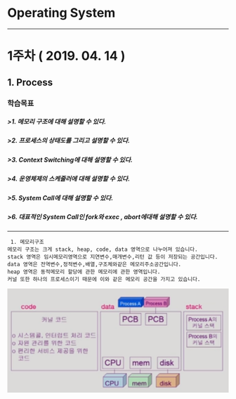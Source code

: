 # Operating System 
*** 
 
  
# 1주차 ( 2019. 04. 14 )
## 1. Process 
### 학습목표 
##### >1. 메모리 구조에 대해 설명할 수 있다. 
##### >2. 프로세스의 상태도를 그리고 설명할 수 있다. 
##### >3. Context Switching에 대해 설명할 수 있다. 
##### >4. 운영체제의 스케줄러에 대해 설명할 수 있다. 
##### >5. System Call에 대해 설명할 수 있다. 
##### >6. 대표적인 System Call인 fork와 exec , abort에대해 설명할 수 있다. 
*** 
```
 1. 메모리구조 
메모리 구조는 크게 stack, heap, code, data 영역으로 나누어져 있습니다. 
stack 영역은 임시메모리영역으로 지연변수,매개변수,리턴 값 등이 저장되는 공간입니다. 
data 영역은 전역변수,정적변수,배열,구조체와같은 메모리주소공간입니다. 
heap 영역은 동적메모리 할당에 관한 메모리에 관한 영역입니다. 
커널 또한 하나의 프로세스이기 때문에 이와 같은 메모리 공간을 가지고 있습니다.

``` 
![kernel_memory](./pic/kernel_memory.PNG)
